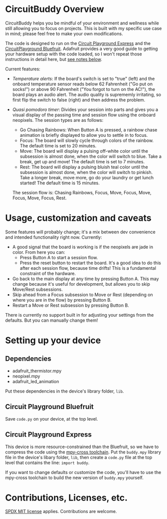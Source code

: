 # CircuitBuddy Overview

CircuitBuddy helps you be mindful of your environment and wellness while still allowing you to focus on projects. This is built with my specific use case in mind; please feel free to make your own modifications.

The code is designed to run on the [Circuit Playground Express](https://learn.adafruit.com/adafruit-circuit-playground-express/) and the [CircuitPlayground Bluefruit](https://learn.adafruit.com/adafruit-circuit-playground-bluefruit/). Adafruit provides a very good guide to getting your hardware setup with the code loaded, so I won't repeat those instructions in detail here, but [see notes below](#setting-up-your-device).

Current features:
- _Temperature alerts_: If the board's switch is set to "true" (left) and the onboard temperature sensor reads below 62 Fahrenheit ("Go put on socks!") or above 90 Fahrenheit ("You forgot to turn on the AC!"), the board plays an audio alert. The audio quality is suprememly irritating, so first flip the switch to false (right) and then address the problem.
- _Quasi pomodoro timer_: Divides your session into parts and gives you a visual display of the passing time and session flow using the onboard neopixels. The session types are as follows:
    - Go Chasing Rainbows: When Button A is pressed, a rainbow chase animation is briefly displayed to allow you to settle in to focus.
    - Focus: The board will slowly cycle through colors of the rainbow. The default time is set to 20 minutes.
    - Move: The board will display a pulsing off-white color until the subsession is almost done, when the color will switch to blue. Take a break, get up and move! The default time is set to 7 minutes.
    - Rest: The board will display a pulsing bluish teal color until the subsession is almost done, when the color will switch to pinkish. Take a longer break, move more, go do your laundry or get lunch started! The default time is 15 minutes.
    
    The session flow is: Chasing Rainbows, Focus, Move, Focus, Move, Focus, Move, Focus, Rest.

# Usage, customization and caveats
Some features will probably change; it's a mix between dev convenience and intended functionality right now. Currently:
- A good signal that the board is working is if the neopixels are jade in color. From here you can:
    - Press Button A to start a session flow.
    - Press the reset button to restart the board. It's a good idea to do this after each session flow, because time drifts! This is a fundamental constraint of the hardware.
- Go back to the main display at any time by pressing Button A. This may change because it's useful for development, but allows you to skip Move/Rest subsessions.
- Skip ahead from a Focus subsession to Move or Rest (depending on where you are in the flow) by pressing Button B.
- Restart a Move or Rest subsession by pressing Button B. 

There is currently no support built in for adjusting your settings from the defaults. But you can manually change them!

# Setting up your device
## Dependencies
-  adafruit_thermistor.mpy
-  neopixel.mpy
-  adafruit_led_animation

Put these dependencies in the device's library folder, `lib`.

## Circuit Playground Bluefruit
Save `code.py` on your device, at the top level.

## Circuit Playground Express
This device is more resource-constrained than the Bluefruit, so we have to compress the code using the [mpy-cross toolchain](https://learn.adafruit.com/creating-and-sharing-a-circuitpython-library?view=all#mpy-3106477). Put the `buddy.mpy` library file in the device's libary folder, `lib`, then create a `code.py` file at the top level that contains the line:
`import buddy`.

If you want to change defaults or customize the code, you'll have to use the mpy-cross toolchain to build the new version of `buddy.mpy` yourself.

# Contributions, Licenses, etc.

[SPDX MIT license](https://spdx.org/licenses/MIT.html) applies. Contributions are welcome. 